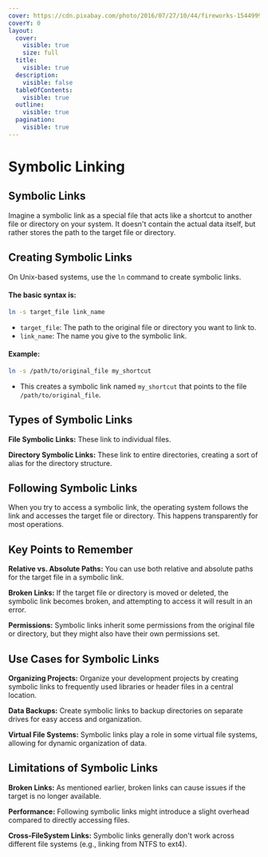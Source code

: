 ```yaml
---
cover: https://cdn.pixabay.com/photo/2016/07/27/10/44/fireworks-1544999_1280.jpg
coverY: 0
layout:
  cover:
    visible: true
    size: full
  title:
    visible: true
  description:
    visible: false
  tableOfContents:
    visible: true
  outline:
    visible: true
  pagination:
    visible: true
---
```


# Symbolic Linking

## **Symbolic Links**

Imagine a symbolic link as a special file that acts like a shortcut to another file or directory on your system. It doesn't contain the actual data itself, but rather stores the path to the target file or directory.

## **Creating Symbolic Links**

On Unix-based systems, use the `ln` command to create symbolic links.&#x20;

#### The basic syntax is:

```bash
ln -s target_file link_name
```

* `target_file`: The path to the original file or directory you want to link to.
* `link_name`: The name you give to the symbolic link.

#### **Example:**

```bash
ln -s /path/to/original_file my_shortcut
```

* This creates a symbolic link named `my_shortcut` that points to the file `/path/to/original_file`.

## **Types of Symbolic Links**

**File Symbolic Links:** These link to individual files.

**Directory Symbolic Links:** These link to entire directories, creating a sort of alias for the directory structure.

## **Following Symbolic Links**

When you try to access a symbolic link, the operating system follows the link and accesses the target file or directory. This happens transparently for most operations.

## **Key Points to Remember**

**Relative vs. Absolute Paths:** You can use both relative and absolute paths for the target file in a symbolic link.

**Broken Links:** If the target file or directory is moved or deleted, the symbolic link becomes broken, and attempting to access it will result in an error.

**Permissions:** Symbolic links inherit some permissions from the original file or directory, but they might also have their own permissions set.

## **Use Cases for Symbolic Links**

**Organizing Projects:** Organize your development projects by creating symbolic links to frequently used libraries or header files in a central location.

**Data Backups:** Create symbolic links to backup directories on separate drives for easy access and organization.

**Virtual File Systems:** Symbolic links play a role in some virtual file systems, allowing for dynamic organization of data.

## **Limitations of Symbolic Links**

**Broken Links:** As mentioned earlier, broken links can cause issues if the target is no longer available.

**Performance:** Following symbolic links might introduce a slight overhead compared to directly accessing files.

**Cross-FileSystem Links:** Symbolic links generally don't work across different file systems (e.g., linking from NTFS to ext4).
